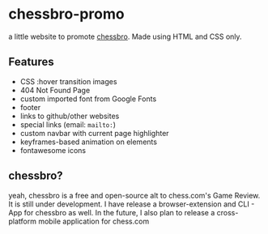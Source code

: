 # chessbro-promo
a little website to promote [chessbro](chessbro.org). Made using HTML and CSS only. 

## Features
- CSS :hover transition images
- 404 Not Found Page
- custom imported font from Google Fonts
- footer
- links to github/other websites
- special links (email: `mailto:`)
- custom navbar with current page highlighter
- keyframes-based animation on elements
- fontawesome icons

## chessbro?
yeah, chessbro is a free and open-source alt to chess.com's Game Review. It is still under development. I have release a browser-extension and CLI - App for chessbro as well. In the future, I also plan to release a cross-platform mobile application for chess.com

